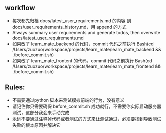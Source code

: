 
## workflow 

* 每次都先归档 docs/latest_user_requirements.md 的内容 到 docs/user_requirements_history.md，用 append 的方式
* Always summary user requirements and generate todos, then overwrite docs/latest_user_requirements.md
* 如果改了 learn_mate_backend 的代码，commit 代码之前执行 Bash(cd /Users/zuozuo/workspace/projects/learn_mate/learn_mate_backend && ./before_commit.sh)
* 如果改了 learn_mate_frontent 的代码，commit 代码之前执行 Bash(cd /Users/zuozuo/workspace/projects/learn_mate/learn_mate_frontend && ./before_commit.sh)

## Rules:

* 不需要通过python 脚本来测试模拟前端的行为，没有意义
* 请记住你只需要确保  before_commit.sh 成功就行，不需要你实际启动服务器测试，这部分我会来手动完成                                                   
* 永远不要通过注释掉代码或者测试的方式来让测试通过，必须要找到导致测试失败的根本原因并解决它
